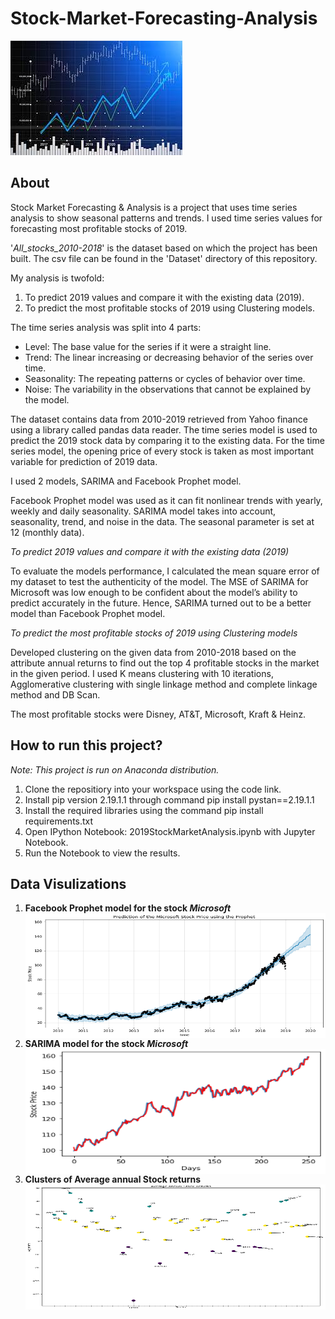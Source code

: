 # Stock-Market-Forecasting-Analysis
![Project banner](./images/banner.jpg)
## About
Stock Market Forecasting & Analysis is a project that uses time series analysis to show seasonal patterns and trends. I used time series values for forecasting most profitable stocks of 2019.

'*All_stocks_2010-2018*' is the dataset based on which the project has been built. The csv file can be found in the 'Dataset' directory of this repository.

My analysis is twofold:
1. To predict 2019 values and compare it with the existing data (2019).
2. To predict the most profitable stocks of 2019 using Clustering models.

The time series analysis was split into 4 parts:
- Level: The base value for the series if it were a straight line.
- Trend: The linear increasing or decreasing behavior of the series over time.
- Seasonality: The repeating patterns or cycles of behavior over time.
- Noise: The variability in the observations that cannot be explained by the model.

The dataset contains data from 2010-2019 retrieved from Yahoo finance using a library called pandas data reader. The time series model is used to predict the 2019 stock data by comparing it to the existing data. For the time series model, the opening price of every stock is taken as most important variable for prediction of 2019 data.

I used 2 models, SARIMA and Facebook Prophet model.
 
Facebook Prophet model was used as it can fit nonlinear trends with yearly, weekly and daily seasonality. SARIMA model takes into account, seasonality, trend, and noise in the data. The seasonal parameter is set at 12 (monthly data).

*To predict 2019 values and compare it with the existing data (2019)*

To evaluate the models performance, I calculated the mean square error of my dataset to test the authenticity of the model. The MSE of SARIMA for Microsoft was low enough to be confident about the model’s ability to predict accurately in the future. Hence, SARIMA turned out to be a better model than Facebook Prophet model.

*To predict the most profitable stocks of 2019 using Clustering models*

Developed clustering on the given data from 2010-2018 based on the attribute annual returns to find out the top 4 profitable stocks in the market in the given period. I used K means clustering with 10 iterations, Agglomerative clustering with single linkage method and complete linkage method and DB Scan.

The most profitable stocks were Disney, AT&T, Microsoft, Kraft & Heinz.

## How to run this project?
_Note: This project is run on Anaconda distribution._
1. Clone the repositiory into your workspace using the code link.
2. Install pip version 2.19.1.1 through command pip install pystan==2.19.1.1
3. Install the required libraries using the command pip install requirements.txt
4. Open IPython Notebook: 2019StockMarketAnalysis.ipynb with Jupyter Notebook.
5. Run the Notebook to view the results.

## Data Visulizations
1. **Facebook Prophet model for the stock _Microsoft_**
    <img align="center" src="./images/Facebook-Prophet-model.png" width="500" height="200" style="max-width:100%">
2. **SARIMA model for the stock _Microsoft_**
     <img align="center" src="./images/SARIMA-model.png" width="500" height="200" style="max-width:100%">
3. **Clusters of Average annual Stock returns**
     <img align="center" src="./images/Annual-stock-returns-Clusters.png" width="500" height="200" style="max-width:100%">
